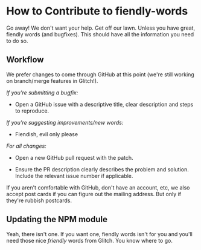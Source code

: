 How to Contribute to fiendly-words
================
Go away! We don't want your help. Get off our lawn. Unless you have great, fiendly words (and bugfixes). This should have all the information you need to do so. 

Workflow
----------------
We prefer changes to come through GitHub at this point (we're still working on branch/merge features in Glitch!). 

*If you're submitting a bugfix:*
- Open a GitHub issue with a descriptive title, clear description and steps to reproduce.

*If you're suggesting improvements/new words:*
- Fiendish, evil only please

*For all changes:*
- Open a new GitHub pull request with the patch.

- Ensure the PR description clearly describes the problem and solution. Include the relevant issue number if applicable.

If you aren't comfortable with GitHub, don't have an account, etc, we also accept post cards if you can figure out the mailing address. But only if they're rubbish postcards.

Updating the NPM module
-----------------------

Yeah, there isn't one. If you want one, fiendly words isn't for you and you'll need those nice _friendly_ words from Glitch. You know where to go.
